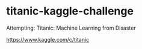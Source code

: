 # titanic-kaggle-challenge
Attempting: Titanic: Machine Learning from Disaster

https://www.kaggle.com/c/titanic
